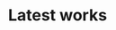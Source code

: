 ---
title: "Latest works"
hero:
  title: "Portfolio"
  background_image: "/images/bg/home-2.jpg"
content_blocks:
  - _bookshop_name: "portfolio"
    preheading: "Our works"
    heading: "We have done lots of works, lets check some"
    projects:
      - image_path: "/images/portfolio/1.jpg"
        name: "Project California"
        type: "Web Development"
      - image_path: "/images/portfolio/2.jpg"
        name: "Project California"
        type: "Web Development"
      - image_path: "/images/portfolio/3.jpg"
        name: "Project California"
        type: "Web Development"
      - image_path: "/images/portfolio/4.jpg"
        name: "Project California"
        type: "Web Development"
      - image_path: "/images/portfolio/5.jpg"
        name: "Project California"
        type: "Web Development"
      - image_path: "/images/portfolio/6.jpg"
        name: "Project California"
        type: "Web Development"
---